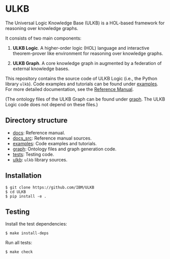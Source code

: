 # ULKB #

The Universal Logic Knowledge Base (ULKB) is a HOL-based framework for
reasoning over knowledge graphs.

It consists of two main components:

1. **ULKB Logic**. A higher-order logic (HOL) language and interactive
   theorem-prover like environment for reasoning over knowledge graphs.

2. **ULKB Graph**.  A core knowledge graph in augmented by a federation of
   external knowledge bases.

This repository contains the source code of ULKB Logic (i.e., the Python
library `ulkb`). Code examples and tutorials can be found under
[examples](./examples).  For more detailed documentation, see the [Reference
Manual](https://github.ibm/IBM/ULKB/).

(The ontology files of the ULKB Graph can be found under [graph](./graph).
The ULKB Logic code does not depend on these files.)

## Directory structure ##

- [docs](./docs): Reference manual.
- [docs_src](./docs_src): Reference manual sources.
- [examples](./examples): Code examples and tutorials.
- [graph](./graph): Ontology files and graph generation code.
- [tests](./tests): Testing code.
- [ulkb](./ulkb): `ulkb` library sources.

## Installation ##

```shell
$ git clone https://github.com/IBM/ULKB
$ cd ULKB
$ pip install -e .
```

## Testing ##

Install the test dependencies:
```shell
$ make install-deps
```

Run all tests:
```shell
$ make check
```
